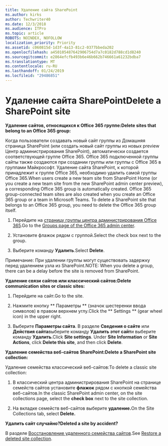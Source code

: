```yaml
---
title: Удаление сайта SharePoint
ms.author: kirks
author: Techwriter40
ms.date: 12/3/2018
ms.audience: ITPro
ms.topic: article
ROBOTS: NOINDEX, NOFOLLOW
localization_priority: Priority
ms.assetid: c060815d-1d3f-4a13-81c2-0377bbeda202
ms.openlocfilehash: a450105487642906754d7a7c0182d788cd1d8240
ms.sourcegitcommit: e2864efcfb493b6e46b662b746661a61232bdba7
ms.translationtype: MT
ms.contentlocale: ru-RU
ms.lasthandoff: 01/24/2019
ms.locfileid: "29486851"
---
```

# <a name="delete-a-sharepoint-site"></a><span data-ttu-id="546de-102">Удаление сайта SharePoint</span><span class="sxs-lookup"><span data-stu-id="546de-102">Delete a SharePoint site</span></span>

 <span data-ttu-id="546de-103">**Удаление сайтов, относящихся к Office 365 группе:**</span><span class="sxs-lookup"><span data-stu-id="546de-103">**Delete sites that belong to an Office 365 group:**</span></span>
  
<span data-ttu-id="546de-p101">Когда пользователи создавать новый сайт группы из Домашняя страница SharePoint (или создать новый сайт группы из новых preview Центр администрирования SharePoint), автоматически создается соответствующей группе Office 365. Office 365 подключенной группы сайты также создаются при создании группы или группы с Office 365 в группами Майкрософт. Удаление сайта SharePoint, к которой принадлежит к группе Office 365, необходимо удалить самой группы Office 365.</span><span class="sxs-lookup"><span data-stu-id="546de-p101">When users create a new team site from SharePoint Home (or you create a new team site from the new SharePoint admin center preview), a corresponding Office 365 group is automatically created. Office 365 group-connected team sites are also created when you create an Office 365 group or a team in Microsoft Teams. To delete a SharePoint site that belongs to an Office 365 group, you need to delete the Office 365 group itself.</span></span> 
  
1. <span data-ttu-id="546de-107">Перейдите на [страницу группы центра администрирования Office 365](https://portal.office.com/adminportal/home#/groups).</span><span class="sxs-lookup"><span data-stu-id="546de-107">Go to the [Groups page of the Office 365 admin center](https://portal.office.com/adminportal/home#/groups).</span></span>
  
2. <span data-ttu-id="546de-108">Установите флажок рядом с группой.</span><span class="sxs-lookup"><span data-stu-id="546de-108">Select the check box next to the group.</span></span>
  
3. <span data-ttu-id="546de-109">Выберите команду **Удалить**.</span><span class="sxs-lookup"><span data-stu-id="546de-109">Select **Delete**.</span></span> 
  
<span data-ttu-id="546de-110">Примечание: При удалении группы могут существовать задержку перед удалением узла из SharePoint.</span><span class="sxs-lookup"><span data-stu-id="546de-110">NOTE: When you delete a group, there can be a delay before the site is removed from SharePoint.</span></span>
  
 <span data-ttu-id="546de-111">**Удаление связи сайтов или классический сайтов:**</span><span class="sxs-lookup"><span data-stu-id="546de-111">**Delete communication sites or classic sites:**</span></span>
  
1. <span data-ttu-id="546de-112">Перейдите на сайт.</span><span class="sxs-lookup"><span data-stu-id="546de-112">Go to the site.</span></span>
  
2. <span data-ttu-id="546de-113">Нажмите кнопку \*\* Параметры \*\* (значок шестеренки ввода символов) в правом верхнем углу.</span><span class="sxs-lookup"><span data-stu-id="546de-113">Click the \*\* Settings \*\* (gear wheel icon) in the upper right.</span></span> 
  
3. <span data-ttu-id="546de-p102">Выберите **Параметры сайта**. В разделе **Сведения о сайте** или **Действия сайта**выберите команду **Удалить этот сайт**и выберите команду **Удалить**.</span><span class="sxs-lookup"><span data-stu-id="546de-p102">Click **Site settings**. Under **Site Information** or **Site Actions**, click **Delete this site**, and then click **Delete**.</span></span> 
  
 <span data-ttu-id="546de-116">**Удаление семейства веб-сайтов SharePoint:**</span><span class="sxs-lookup"><span data-stu-id="546de-116">**Delete a SharePoint site collection:**</span></span>
  
<span data-ttu-id="546de-117">Удаление семейства классический веб-сайтов:</span><span class="sxs-lookup"><span data-stu-id="546de-117">To delete a classic site collection:</span></span>
  
1. <span data-ttu-id="546de-118">В классический центра администрирования SharePoint на странице семейств сайтов установите **флажок** рядом с кнопкой семейства веб-сайтов.</span><span class="sxs-lookup"><span data-stu-id="546de-118">In the classic SharePoint admin center, on the site collections page, select the **check box** next to the site collection.</span></span> 
  
2. <span data-ttu-id="546de-119">На вкладке семейств веб-сайтов выберите **удаление.**</span><span class="sxs-lookup"><span data-stu-id="546de-119">On the Site Collections tab, select **Delete.**</span></span>
  
 <span data-ttu-id="546de-120">**Удалить сайт случайно?**</span><span class="sxs-lookup"><span data-stu-id="546de-120">**Deleted a site by accident?**</span></span>
  
<span data-ttu-id="546de-121">В разделе [Восстановление удаленного семейства сайтов](https://go.microsoft.com/fwlink/?linkid=867660).</span><span class="sxs-lookup"><span data-stu-id="546de-121">See [Restore a deleted site collection](https://go.microsoft.com/fwlink/?linkid=867660).</span></span>
  


